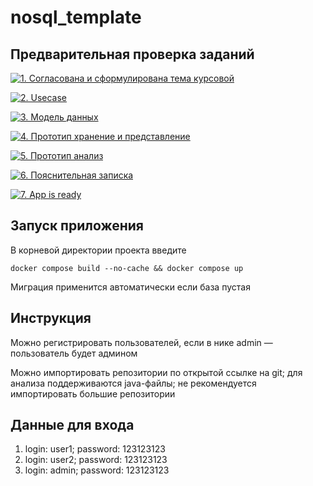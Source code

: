 # nosql_template


## Предварительная проверка заданий

<a href=" ./../../../actions/workflows/1_helloworld.yml" >![1. Согласована и сформулирована тема курсовой]( ./../../actions/workflows/1_helloworld.yml/badge.svg)</a>

<a href=" ./../../../actions/workflows/2_usecase.yml" >![2. Usecase]( ./../../actions/workflows/2_usecase.yml/badge.svg)</a>

<a href=" ./../../../actions/workflows/3_data_model.yml" >![3. Модель данных]( ./../../actions/workflows/3_data_model.yml/badge.svg)</a>

<a href=" ./../../../actions/workflows/4_prototype_store_and_view.yml" >![4. Прототип хранение и представление]( ./../../actions/workflows/4_prototype_store_and_view.yml/badge.svg)</a>

<a href=" ./../../../actions/workflows/5_prototype_analysis.yml" >![5. Прототип анализ]( ./../../actions/workflows/5_prototype_analysis.yml/badge.svg)</a> 

<a href=" ./../../../actions/workflows/6_report.yml" >![6. Пояснительная записка]( ./../../actions/workflows/6_report.yml/badge.svg)</a>

<a href=" ./../../../actions/workflows/7_app_is_ready.yml" >![7. App is ready]( ./../../actions/workflows/7_app_is_ready.yml/badge.svg)</a>

## Запуск приложения
В корневой директории проекта введите
```
docker compose build --no-cache && docker compose up
```
Миграция применится автоматически если база пустая

## Инструкция

Можно регистрировать пользователей, если в нике admin — пользователь будет админом

Можно импортировать репозитории по открытой ссылке на git; для анализа поддерживаются java-файлы; не рекомендуется импортировать большие репозитории

## Данные для входа

1.  login: user1; password: 123123123
2.  login: user2; password: 123123123
3.  login: admin; password: 123123123
